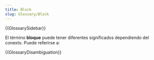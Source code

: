 ```yaml
---
title: Block
slug: Glossary/Block
---
```


{{GlossarySidebar}}

El término **bloque** puede tener diferentes significados dependiendo del conexto. Puede referirse a:

{{GlossaryDisambiguation}}
